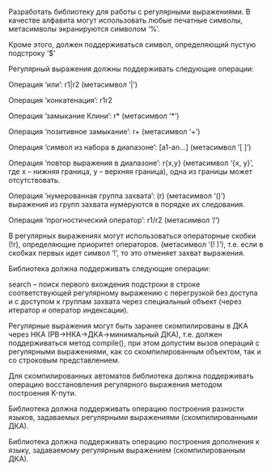 Разработать библиотеку для работы с регулярными выражениями. В качестве алфавита могут использовать любые печатные символы, метасимволы экранируются символом ‘%’.

Кроме этого, должен поддерживаться символ, определяющий пустую подстроку ‘$’

Регулярный выражения должны поддерживать следующие операции:

Операция ‘или’: r1|r2 (метасимвол ‘|’)

Операция ‘конкатенация’: r1r2

Операция ‘замыкание Клини’: r* (метасимвол ‘*’)

Операция ‘позитивное замыкание’: r+ (метасимвол ‘+’)

Операция ‘символ из набора в диапазоне’: [a1-an…] (метасимвол ‘[ ]’)

Операция ‘повтор выражения в диапазоне’: r{x,y} (метасимвол ‘{х, y}’, где x – нижняя граница, y – верхняя граница), одна из границы может отсутствовать.

Операция ‘нумерованная группа захвата’: (r) (метасимвол ‘()’) выражения из групп захвата нумеруются в порядке их следования.

Операция ‘прогностический оператор’: r1/r2 (метасимвол ‘/’)

В регулярных выражениях могут использоваться операторные скобки (!r), определяющие приоритет операторов. (метасимвол ‘(! )’), т.е. если в скобках первых идет символ ‘!’, то это отменяет захват выражения.

Библиотека должна поддерживать следующие операции:

search – поиск первого вхождения подстроки в строке соответствующей регулярному выражению с перегрузкой без доступа и с доступом к группам захвата через специальный объект (через итератор и оператор индексации).

Регулярные выражения могут быть заранее скомпилированы в ДКА через НКА (РВ->НКА->ДКА->минимальный ДКА), т.е. должен поддерживаться метод compile(), при этом допустим вызов операций с регулярными выражениями, как со скомпилированным объектом, так и со строковым представлением.

Для скомпилированных автоматов библиотека должна поддерживать операцию восстановления регулярного выражения методом построения K-пути.

Библиотека должна поддерживать операцию построения разности языков, задаваемых регулярными выражениями (скомпилированными ДКА).

Библиотека должна поддерживать операцию построения дополнения к языку, задаваемому регулярным выражением (скомпилированным ДКА).
